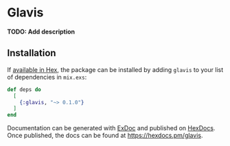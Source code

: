 # Glavis

**TODO: Add description**

## Installation

If [available in Hex](https://hex.pm/docs/publish), the package can be installed
by adding `glavis` to your list of dependencies in `mix.exs`:

```elixir
def deps do
  [
    {:glavis, "~> 0.1.0"}
  ]
end
```

Documentation can be generated with [ExDoc](https://github.com/elixir-lang/ex_doc)
and published on [HexDocs](https://hexdocs.pm). Once published, the docs can
be found at <https://hexdocs.pm/glavis>.

